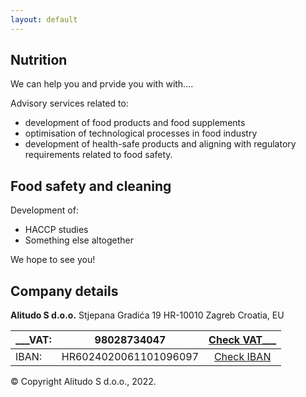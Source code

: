 ```yaml
---
layout: default
---
```

## Nutrition

We can help you and prvide you with with....

Advisory services related to:
*  development of food products and food supplements
*  optimisation of technological processes in food industry
*  development of health-safe products and aligning with regulatory requirements related to food safety.

## Food safety and cleaning

Development of:
*  HACCP studies
*  Something else altogether

We hope to see you!

## Company details

**Alitudo S d.o.o.**
Stjepana Gradića 19 
HR-10010 Zagreb 
Croatia, EU 

| ___VAT:  | 98028734047           | [Check VAT](https://sudreg.pravosudje.hr/)___   |
|-------|-----------------------|:--------------------------------------------:|
| IBAN: | HR6024020061101096097 | [Check IBAN](https://iban.com.hr/ts/5591678) |


© Copyright Alitudo S d.o.o., 2022.
